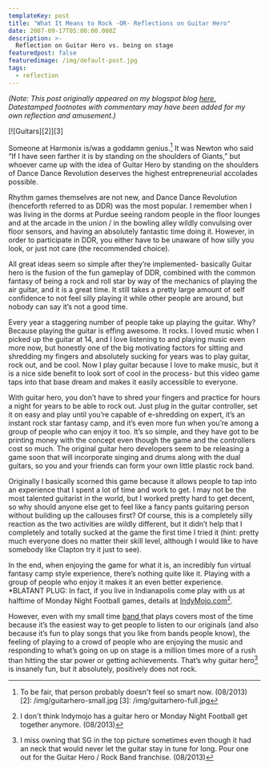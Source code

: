 ```yaml
---
templateKey: post
title: "What It Means to Rock -OR- Reflections on Guitar Hero"
date: 2007-09-17T05:00:00.000Z
description: >-
  Reflection on Guitar Hero vs. being on stage
featuredpost: false
featuredimage: /img/default-post.jpg
tags:
  - reflection
---
```


*(Note: This post originally appeared on my blogspot blog [here.][1] Datestamped footnotes with commentary may have been added for my own reflection and amusement.)*

 [1]: http://craigtsoandso.blogspot.com/2007/09/what-it-means-to-rock-or-reflections-on.html

[![Guitars][2]][3]

Someone at Harmonix is/was a goddamn genius.[^1] It was Newton who said “If I have seen farther it is by standing on the shoulders of Giants,” but whoever came up with the idea of Guitar Hero by standing on the shoulders of Dance Dance Revolution deserves the highest entrepreneurial accolades possible.

 [^1]: To be fair, that person probably doesn't feel so smart now. (08/2013) 
 [2]: /img/guitarhero-small.jpg
 [3]: /img/guitarhero-full.jpg

Rhythm games themselves are not new, and Dance Dance Revolution (henceforth referred to as DDR) was the most popular. I remember when I was living in the dorms at Purdue seeing random people in the floor lounges and at the arcade in the union / in the bowling alley wildly convulsing over floor sensors, and having an absolutely fantastic time doing it. However, in order to participate in DDR, you either have to be unaware of how silly you look, or just not care (the recommended choice).

All great ideas seem so simple after they’re implemented- basically Guitar hero is the fusion of the fun gameplay of DDR, combined with the common fantasy of being a rock and roll star by way of the mechanics of playing the air guitar, and it is a great time. It still takes a pretty large amount of self confidence to not feel silly playing it while other people are around, but nobody can say it’s not a good time.

Every year a staggering number of people take up playing the guitar. Why? Because playing the guitar is effing awesome. It rocks. I loved music when I picked up the guitar at 14, and I love listening to and playing music even more now, but honestly one of the big motivating factors for sitting and shredding my fingers and absolutely sucking for years was to play guitar, rock out, and be cool. Now I play guitar because I love to make music, but it is a nice side benefit to look sort of cool in the process- but this video game taps into that base dream and makes it easily accessible to everyone.

With guitar hero, you don’t have to shred your fingers and practice for hours a night for years to be able to rock out. Just plug in the guitar controller, set it on easy and play until you’re capable of e-shredding on expert, it’s an instant rock star fantasy camp, and it’s even more fun when you’re among a group of people who can enjoy it too. It’s so simple, and they have got to be printing money with the concept even though the game and the controllers cost so much. The original guitar hero developers seem to be releasing a game soon that will incorporate singing and drums along with the dual guitars, so you and your friends can form your own little plastic rock band.

Originally I basically scorned this game because it allows people to tap into an experience that I spent a lot of time and work to get. I may not be the most talented guitarist in the world, but I worked pretty hard to get decent, so why should anyone else get to feel like a fancy pants guitaring person without building up the callouses first? Of course, this is a completely silly reaction as the two activities are wildly different, but it didn’t help that I completely and totally sucked at the game the first time I tried it (hint: pretty much everyone does no matter their skill level, although I would like to have somebody like Clapton try it just to see).

In the end, when enjoying the game for what it is, an incredibly fun virtual fantasy camp style experience, there’s nothing quite like it. Playing with a group of people who enjoy it makes it an even better experience. *BLATANT PLUG: In fact, if you live in Indianapolis come play with us at halftime of Monday Night Football games, details at [IndyMojo.com][4][^2].

 [4]: http://indymojo.com
 [^2]: I don't think Indymojo has a guitar hero or Monday Night Football get together anymore. (08/2013)

However, even with my small time [band ][5]that plays covers most of the time because it’s the easiest way to get people to listen to our originals (and also because it’s fun to play songs that you like from bands people know), the feeling of playing to a crowd of people who are enjoying the music and responding to what’s going on up on stage is a million times more of a rush than hitting the star power or getting achievements. That’s why guitar hero[^3] is insanely fun, but it absolutely, positively does not rock.

 [5]: http://myspace.com/avgheight
 [^3]: I miss owning that SG in the top picture sometimes even though it had an neck that would never let the guitar stay in tune for long. Pour one out for the Guitar Hero / Rock Band franchise. (08/2013)
 